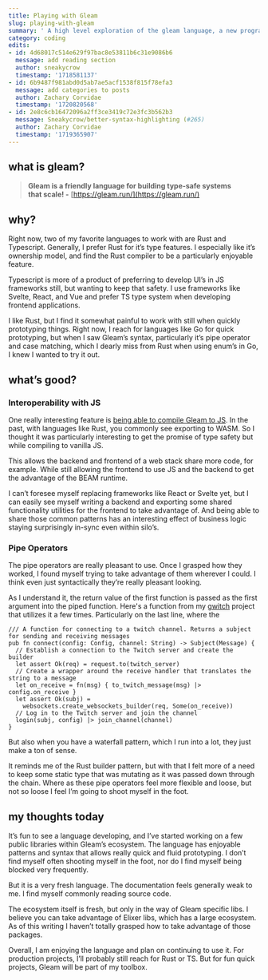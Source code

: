 ```yaml
---
title: Playing with Gleam
slug: playing-with-gleam
summary: ' A high level exploration of the gleam language, a new programming language'
category: coding
edits:
- id: 4d68017c514e629f97bac8e53811b6c31e9086b6
  message: add reading section
  author: sneakycrow
  timestamp: '1718581137'
- id: 6b9487f981abd0d5ab7ae5acf1538f815f78efa3
  message: add categories to posts
  author: Zachary Corvidae
  timestamp: '1720820568'
- id: 2e8c6cb16472096a2ff3ce3419c72e3fc3b562b3
  message: Sneakycrow/better-syntax-highlighting (#265)
  author: Zachary Corvidae
  timestamp: '1719365907'
---
```


## what is gleam?

> **Gleam is a friendly language for building type-safe systems that scale! -** [https://gleam.run/](https://gleam.run/)

## why?

Right now, two of my favorite languages to work with are Rust and Typescript. Generally, I prefer Rust for it’s type features. I especially like it’s ownership model, and find the Rust compiler to be a particularly enjoyable feature.

Typescript is more of a product of preferring to develop UI’s in JS frameworks still, but wanting to keep that safety. I use frameworks like Svelte, React, and Vue and prefer TS type system when developing frontend applications.

I like Rust, but I find it somewhat painful to work with still when quickly prototyping things. Right now, I reach for languages like Go for quick prototyping, but when I saw Gleam’s syntax, particularly it’s pipe operator and case matching, which I dearly miss from Rust when using enum’s in Go, I knew I wanted to try it out.

## what’s good?

### Interoperability with JS

One really interesting feature is [being able to compile Gleam to JS](https://gleam.run/news/v0.16-gleam-compiles-to-javascript/). In the past, with languages like Rust, you commonly see exporting to WASM. So I thought it was particularly interesting to get the promise of type safety but while compiling to vanilla JS.

This allows the backend and frontend of a web stack share more code, for example. While still allowing the frontend to use JS and the backend to get the advantage of the BEAM runtime.

I can’t foresee myself replacing frameworks like React or Svelte yet, but I can easily see myself writing a backend and exporting some shared functionality utilities for the frontend to take advantage of. And being able to share those common patterns has an interesting effect of business logic staying surprisingly in-sync even within silo’s.

### Pipe Operators

The pipe operators are really pleasant to use. Once I grasped how they worked, I found myself trying to take advantage of them wherever I could. I think even just syntactically they’re really pleasant looking.

As I understand it, the return value of the first function is passed as the first argument into the piped function. Here's a function from my [gwitch](https://hex.pm/packages/gwitch) project that utilizes it a few times. Particularly on the last line, where the

```gleam
/// A function for connecting to a twitch channel. Returns a subject for sending and receiving messages
pub fn connect(config: Config, channel: String) -> Subject(Message) {
  // Establish a connection to the Twitch server and create the builder
  let assert Ok(req) = request.to(twitch_server)
  // Create a wrapper around the receive handler that translates the string to a message
  let on_receive = fn(msg) { to_twitch_message(msg) |> config.on_receive }
  let assert Ok(subj) =
    websockets.create_websockets_builder(req, Some(on_receive))
  // Log in to the Twitch server and join the channel
  login(subj, config) |> join_channel(channel)
}
```

But also when you have a waterfall pattern, which I run into a lot, they just make a ton of sense.

It reminds me of the Rust builder pattern, but with that I felt more of a need to keep some static type that was mutating as it was passed down through the chain. Where as these pipe operators feel more flexible and loose, but not so loose I feel I’m going to shoot myself in the foot.

## my thoughts today

It’s fun to see a language developing, and I’ve started working on a few public libraries within Gleam’s ecosystem. The language has enjoyable patterns and syntax that allows really quick and fluid prototyping. I don’t find myself often shooting myself in the foot, nor do I find myself being blocked very frequently.

But it is a very fresh language. The documentation feels generally weak to me. I find myself commonly reading source code.

The ecosystem itself is fresh, but only in the way of Gleam specific libs. I believe you can take advantage of Elixer libs, which has a large ecosystem. As of this writing I haven’t totally grasped how to take advantage of those packages.

Overall, I am enjoying the language and plan on continuing to use it. For production projects, I’ll probably still reach for Rust or TS. But for fun quick projects, Gleam will be part of my toolbox.
